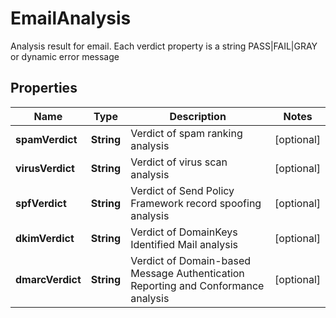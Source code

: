 

# EmailAnalysis

Analysis result for email. Each verdict property is a string PASS|FAIL|GRAY or dynamic error message
## Properties

Name | Type | Description | Notes
------------ | ------------- | ------------- | -------------
**spamVerdict** | **String** | Verdict of spam ranking analysis |  [optional]
**virusVerdict** | **String** | Verdict of virus scan analysis |  [optional]
**spfVerdict** | **String** | Verdict of Send Policy Framework record spoofing analysis |  [optional]
**dkimVerdict** | **String** | Verdict of DomainKeys Identified Mail analysis |  [optional]
**dmarcVerdict** | **String** | Verdict of Domain-based Message Authentication Reporting and Conformance analysis |  [optional]



